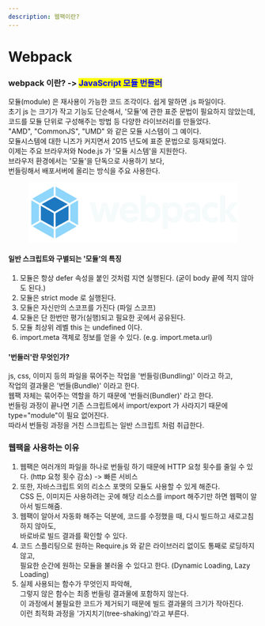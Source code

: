 ```yaml
---
description: 웹팩이란?
---
```


# Webpack

### webpack 이란? -> <mark style="color:blue;">JavaScript 모듈 번들러</mark>

모듈(module) 은 재사용이 가능한 코드 조각이다. 쉽게 말하면 .js 파일이다.\
초기 js 는 크기가 작고 기능도 단순해서, '모듈'에 관한 표준 문법이 필요하지 않았는데, \
코드를 모듈 단위로 구성해주는 방법 등 다양한 라이브러리를 만들었다. \
"AMD", "CommonJS", "UMD" 와 같은 모듈 시스템이 그 예이다.\
모듈시스템에 대한 니즈가 커지면서 2015 년도에 표준 문법으로 등재되었다. \
이제는 주요 브라우저와 Node.js 가 '모듈 시스템'을 지원한다. \
브라우저 환경에서는 '모듈'을 단독으로 사용하기 보다, \
번들링해서 배포서버에 올리는 방식을 주요 사용한다.



<figure><img src="../../.gitbook/assets/webpacklogo.svg" alt=""><figcaption></figcaption></figure>



#### 일반 스크립트와 구별되는 '모듈'의 특징

1. 모듈은 항상 defer 속성을 붙인 것처럼 지연 실행된다. (굳이 body 끝에 적지 않아도 된다.)&#x20;
2. 모듈은 strict mode 로 실행된다.&#x20;
3. 모듈은 자신만의 스코프를 가진다 (파일 스코프)&#x20;
4. 모듈은 단 한번만 평가(실행)되고 필요한 곳에서 공유된다.&#x20;
5. 모듈 최상위 레벨 this 는 undefined 이다.&#x20;
6. import.meta 객체로 정보를 얻을 수 있다. (e.g. import.meta.url)



#### '번들러'란 무엇인가?

js, css, 이미지 등의 파일을 묶어주는 작업을 '번들링(Bundling)' 이라고 하고, \
작업의 결과물은 '번들(Bundle)' 이라고 한다. \
웹팩 자체는 묶어주는 역할을 하기 때문에 '번들러(Bundler)' 라고 한다.\
번들링 과정이 끝나면 기존 스크립트에서 import/export 가 사라지기 때문에 \
type="module"이 필요 없어진다.\
따라서 번들링 과정을 거친 스크립트는 일반 스크립트 처럼 취급한다.





### 웹팩을 사용하는 이유



1. 웹팩은 여러개의 파일을 하나로 번들링 하기 때문에 HTTP 요청 횟수를 줄일 수 있다. (http 요청 횟수 감소) -> 빠른 서비스&#x20;
2. 또한, 자바스크립트 외의 리소스 포맷의 모듈도 사용할 수 있게 해준다. \
   CSS 든, 이미지든 사용하려는 곳에 해당 리소스를 import 해주기만 하면 웹팩이 알아서 빌드해줌.&#x20;
3. 웹팩이 알아서 자동화 해주는 덕분에, 코드를 수정했을 때, 다시 빌드하고 새로고침하지 않아도, \
   바로바로 빌드 결과를 확인할 수 있다.&#x20;
4. 코드 스플리팅으로 원하는 Require.js 와 같은 라이브러리 없이도 통째로 로딩하지 않고, \
   필요한 순간에 원하는 모듈을 불러올 수 있다고 한다. (Dynamic Loading, Lazy Loading)
5. 실제 사용되는 함수가 무엇인지 파악해, \
   그렇지 않은 함수는 최종 번들링 결과물에 포함하지 않는다.\
   이 과정에서 불필요한 코드가 제거되기 때문에 빌드 결과물의 크기가 작아진다.\
   이런 최적화 과정을  '가지치기(tree-shaking)'라고 부른다.
